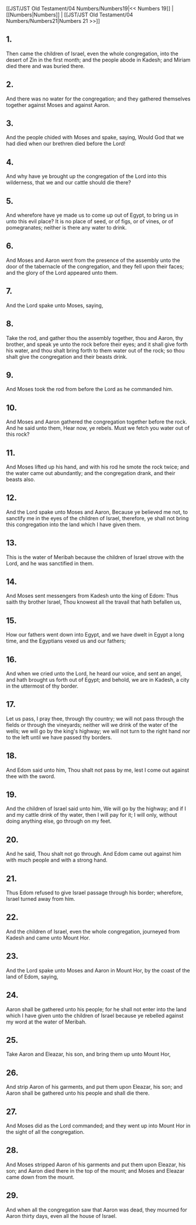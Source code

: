 [[JST/JST Old Testament/04 Numbers/Numbers19|<< Numbers 19]] | [[Numbers|Numbers]] | [[JST/JST Old Testament/04 Numbers/Numbers21|Numbers 21 >>]]
## 1.
Then came the children of Israel, even the whole congregation, into the desert of Zin in the first month; and the people abode in Kadesh; and Miriam died there and was buried there.
## 2.
And there was no water for the congregation; and they gathered themselves together against Moses and against Aaron.
## 3.
And the people chided with Moses and spake, saying, Would God that we had died when our brethren died before the Lord!
## 4.
And why have ye brought up the congregation of the Lord into this wilderness, that we and our cattle should die there?
## 5.
And wherefore have ye made us to come up out of Egypt, to bring us in unto this evil place? It is no place of seed, or of figs, or of vines, or of pomegranates; neither is there any water to drink.
## 6.
And Moses and Aaron went from the presence of the assembly unto the door of the tabernacle of the congregation, and they fell upon their faces; and the glory of the Lord appeared unto them.
## 7.
And the Lord spake unto Moses, saying,
## 8.
Take the rod, and gather thou the assembly together, thou and Aaron, thy brother, and speak ye unto the rock before their eyes; and it shall give forth his water, and thou shalt bring forth to them water out of the rock; so thou shalt give the congregation and their beasts drink.
## 9.
And Moses took the rod from before the Lord as he commanded him.
## 10.
And Moses and Aaron gathered the congregation together before the rock. And he said unto them, Hear now, ye rebels. Must we fetch you water out of this rock?
## 11.
And Moses lifted up his hand, and with his rod he smote the rock twice; and the water came out abundantly; and the congregation drank, and their beasts also.
## 12.
And the Lord spake unto Moses and Aaron, Because ye believed me not, to sanctify me in the eyes of the children of Israel, therefore, ye shall not bring this congregation into the land which I have given them.
## 13.
This is the water of Meribah because the children of Israel strove with the Lord, and he was sanctified in them.
## 14.
And Moses sent messengers from Kadesh unto the king of Edom: Thus saith thy brother Israel, Thou knowest all the travail that hath befallen us,
## 15.
How our fathers went down into Egypt, and we have dwelt in Egypt a long time, and the Egyptians vexed us and our fathers;
## 16.
And when we cried unto the Lord, he heard our voice, and sent an angel, and hath brought us forth out of Egypt; and behold, we are in Kadesh, a city in the uttermost of thy border.
## 17.
Let us pass, I pray thee, through thy country; we will not pass through the fields or through the vineyards; neither will we drink of the water of the wells; we will go by the king\'s highway; we will not turn to the right hand nor to the left until we have passed thy borders.
## 18.
And Edom said unto him, Thou shalt not pass by me, lest I come out against thee with the sword.
## 19.
And the children of Israel said unto him, We will go by the highway; and if I and my cattle drink of thy water, then I will pay for it; I will only, without doing anything else, go through on my feet.
## 20.
And he said, Thou shalt not go through. And Edom came out against him with much people and with a strong hand.
## 21.
Thus Edom refused to give Israel passage through his border; wherefore, Israel turned away from him.
## 22.
And the children of Israel, even the whole congregation, journeyed from Kadesh and came unto Mount Hor.
## 23.
And the Lord spake unto Moses and Aaron in Mount Hor, by the coast of the land of Edom, saying,
## 24.
Aaron shall be gathered unto his people; for he shall not enter into the land which I have given unto the children of Israel because ye rebelled against my word at the water of Meribah.
## 25.
Take Aaron and Eleazar, his son, and bring them up unto Mount Hor,
## 26.
And strip Aaron of his garments, and put them upon Eleazar, his son; and Aaron shall be gathered unto his people and shall die there.
## 27.
And Moses did as the Lord commanded; and they went up into Mount Hor in the sight of all the congregation.
## 28.
And Moses stripped Aaron of his garments and put them upon Eleazar, his son; and Aaron died there in the top of the mount; and Moses and Eleazar came down from the mount.
## 29.
And when all the congregation saw that Aaron was dead, they mourned for Aaron thirty days, even all the house of Israel.

